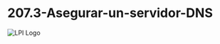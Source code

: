 # 207.3-Asegurar-un-servidor-DNS
![LPI Logo](../../../wallpaper/et_linux.png "Buscando al hombre nuevo")
